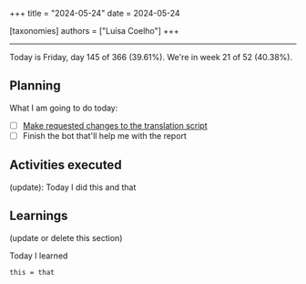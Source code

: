 +++
title = "2024-05-24"
date = 2024-05-24

[taxonomies]
authors = ["Luísa Coelho"]
+++

---

Today is Friday, day 145 of 366 (39.61%). We're in week 21 of 52 (40.38%).

## Planning

What I am going to do today:

- [ ] [Make requested changes to the translation script](https://github.com/OmnicodeSolutions/blog/pull/184#pullrequestreview-2074109013)
- [ ] Finish the bot that'll help me with the report

## Activities executed

(update): Today I did this and that

## Learnings

(update or delete this section)

Today I learned
```
this = that
```
